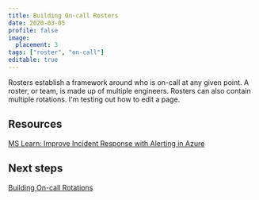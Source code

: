 ```yaml
---
title: Building On-call Rosters
date: 2020-03-05
profile: false
image:
  placement: 3
tags: ["roster", "on-call"]
editable: true
---
```


Rosters establish a framework around who is on-call at any given point. A roster, or team, is made up of multiple engineers. Rosters can also contain multiple rotations. I'm testing out how to edit a page.

## Resources

[MS Learn: Improve Incident Response with Alerting in Azure](https://docs.microsoft.com/en-us/learn/modules/incident-response-with-alerting-on-azure/)

## Next steps

[Building On-call Rotations](/post/building-oncall-rotations/)
